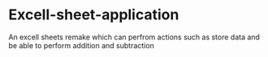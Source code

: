 # Excell-sheet-application
An excell sheets remake which can perfrom actions such as store data and be able to perform addition and subtraction
